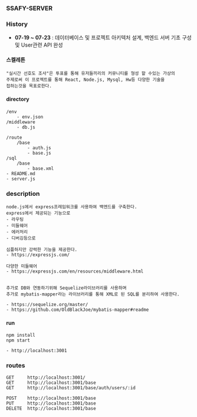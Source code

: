 ### SSAFY-SERVER

### History
- __07-19 ~ 07-23__ : 데이터베이스 및 프로젝트 아키텍처 설계, 백엔드 서버 기초 구성 및 User관련 API 완성

#### 스켈레톤

```
"실시간 선호도 조사"은 투표를 통해 유저들끼리의 커뮤니티를 형성 할 수있는 가상의
주제로써 이 프로젝트를 통해 React, Node.js, Mysql, Hw등 다양한 기술을
접하는것을 목표로한다.
```

#### directory

```
/env
    - env.json
/middleware
    - db.js

/route
    /base
	    - auth.js
        - base.js
/sql
    /base
	    - base.xml
- README.md
- server.js
```

### description

```
node.js에서 express프레임워크를 사용하여 백엔드를 구축한다.
express에서 제공되는 기능으로
- 라우팅
- 미들웨어
- 에러처리
- 디버깅등으로

심플하지만 강력한 기능을 제공한다.
- https://expressjs.com/

다양한 미들웨어
- https://expressjs.com/en/resources/middleware.html


추가로 DB와 연동하기위해 Sequelize라이브러리를 사용하며
추가로 mybatis-mapper라는 라이브러리를 통해 XML로 된 SQL를 분리하여 사용한다.

- https://sequelize.org/master/
- https://github.com/OldBlackJoe/mybatis-mapper#readme

```

#### run

```
npm install
npm start

- http://localhost:3001

```

### routes

```
GET     http://localhost:3001/
GET     http://localhost:3001/base
GET     http://localhost:3001/base/auth/users/:id

POST    http://localhost:3001/base
PUT     http://localhost:3001/base
DELETE  http://localhost:3001/base
```
